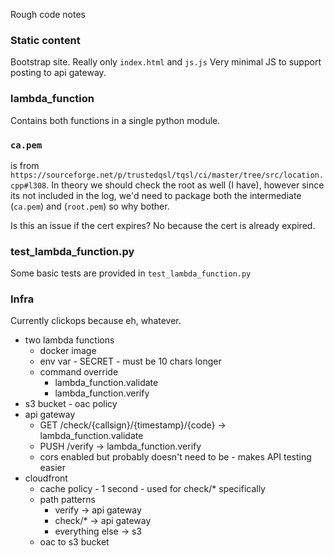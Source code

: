 Rough code notes

### Static content
Bootstrap site. Really only `index.html` and `js.js`
Very minimal JS to support posting to api gateway.

### lambda_function
Contains both functions in a single python module. 

### `ca.pem` 
is from `https://sourceforge.net/p/trustedqsl/tqsl/ci/master/tree/src/location.cpp#l308`. In theory we should check the root as well (I have), however since its not included in the log, we'd need to package both the intermediate (`ca.pem`) and (`root.pem`) so why bother.

Is this an issue if the cert expires? No because the cert is already expired.

### test_lambda_function.py
Some basic tests are provided in `test_lambda_function.py`

### Infra
Currently clickops because eh, whatever.

- two lambda functions
    - docker image
    - env var - SECRET - must be 10 chars longer
    - command override
        - lambda_function.validate
        - lambda_function.verify
- s3 bucket - oac policy
- api gateway
    - GET /check/{callsign}/{timestamp}/{code} -> lambda_function.validate
    - PUSH /verify -> lambda_function.verify
    - cors enabled but probably doesn't need to be - makes API testing easier
- cloudfront
    - cache policy - 1 second - used for check/* specifically
    - path patterns
        - verify -> api gateway
        - check/* -> api gateway
        - everything else -> s3
    - oac to s3 bucket
